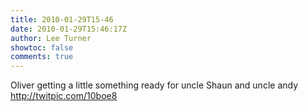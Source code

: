 ```yaml
---
title: 2010-01-29T15-46
date: 2010-01-29T15:46:17Z
author: Lee Turner
showtoc: false
comments: true
---
```


Oliver getting a little something ready for uncle Shaun and uncle andy  http://twitpic.com/10boe8

